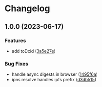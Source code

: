 # Changelog

## 1.0.0 (2023-06-17)


### Features

* add toDcid ([3a5e27e](https://github.com/tabcat/zzzync/commit/3a5e27e713c8bddebb1f15c628f33a2652d26836))


### Bug Fixes

* handle async digests in browser ([1495f6a](https://github.com/tabcat/zzzync/commit/1495f6abda16311365f4a81af5c3df1dc17a3e2f))
* ipns resolve handles ipfs prefix ([d3db515](https://github.com/tabcat/zzzync/commit/d3db515ec11ed2f14367b73154ed22281087d4f2))
